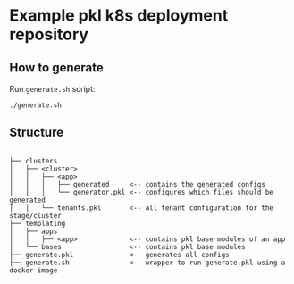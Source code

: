 # Example pkl k8s deployment repository

## How to generate

Run `generate.sh` script:

```shell
./generate.sh
```

## Structure

```
.
├── clusters
│   ├── <cluster>
│   │   ├── <app>
│   │   │   ├── generated     <-- contains the generated configs
│   │   │   └── generator.pkl <-- configures which files should be generated
│   │   └── tenants.pkl       <-- all tenant configuration for the stage/cluster
├── templating
│   ├── apps
│   │   ├── <app>             <-- contains pkl base modules of an app
│   └── bases                 <-- contains pkl base modules
├── generate.pkl              <-- generates all configs
├── generate.sh               <-- wrapper to run generate.pkl using a docker image
```
